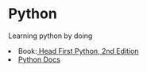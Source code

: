 <h1>Python</h1>
<p>Learning python by doing</p> 
    <li>Book:<a href = "https://www.oreilly.com/library/view/head-first-python/9781491919521/"> Head First Python, 2nd Edition</a></li>
    <li><a href = "https://docs.python.org/3/">Python Docs</a></li>